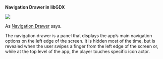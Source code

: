 **Navigation Drawer in libGDX**

![](https://media.giphy.com/media/3ohhwgq7eHLruXPWuY/giphy.gif)

As [Navigation Drawer](https://developer.android.com/training/implementing-navigation/nav-drawer.html) says.

The navigation drawer is a panel that displays the app’s main navigation options on the left edge of the screen. It is hidden most of the time, but is revealed when the user swipes a finger from the left edge of the screen or, while at the top level of the app, the player touches specific icon actor.
